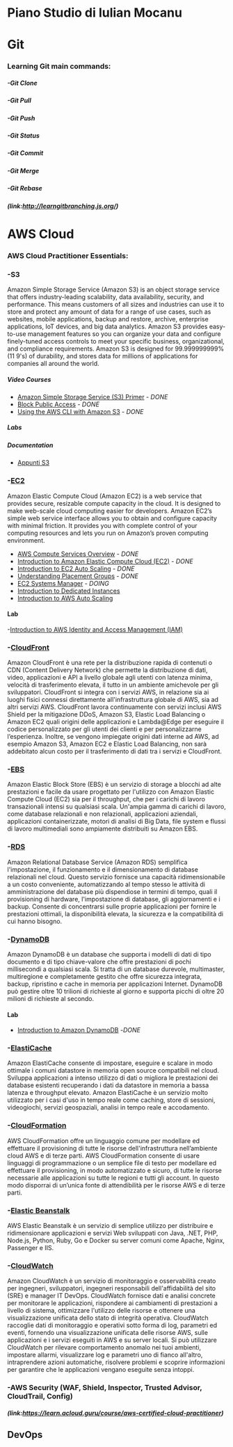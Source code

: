 # Piano Studio di Iulian Mocanu

# Git
### **Learning Git main commands:**
#####	-Git Clone
#####	-Git Pull
#####	-Git Push
#####	-Git Status
#####	-Git Commit
#####	-Git Merge
#####	-Git Rebase

##### (link:http://learngitbranching.js.org/)

# AWS Cloud

### **AWS Cloud Practitioner Essentials:**

### -**S3**
Amazon Simple Storage Service (Amazon S3) is an object storage service that offers industry-leading scalability, data availability, security, and performance. This means customers of all sizes and industries can use it to store and protect any amount of data for a range of use cases, such as websites, mobile applications, backup and restore, archive, enterprise applications, IoT devices, and big data analytics. Amazon S3 provides easy-to-use management features so you can organize your data and configure finely-tuned access controls to meet your specific business, organizational, and compliance requirements. Amazon S3 is designed for 99.999999999% (11 9's) of durability, and stores data for millions of applications for companies all around the world.

##### Video  Courses

- [Amazon Simple Storage Service (S3) Primer](https://www.aws.training/Details/Curriculum?id=32729) - *DONE*
- [Block Public Access](https://www.aws.training/Details/eLearning?id=36856)  - *DONE*
- [Using the AWS CLI with Amazon S3](https://www.aws.training/Details/Video?id=26120) - *DONE*

##### Labs

##### Documentation
- [Appunti S3](https://github.com/iulianmo/piano-studio-aws-cloud/tree/master/appunti/S3)
 
###	**-[EC2](https://www.aws.training/Details/Video?id=16382)**
Amazon Elastic Compute Cloud (Amazon EC2) is a web service that provides secure, resizable compute capacity in the cloud. It is designed to make web-scale cloud computing easier for developers. Amazon EC2’s simple web service interface allows you to obtain and configure capacity with minimal friction. It provides you with complete control of your computing resources and lets you run on Amazon’s proven computing environment.

- [AWS Compute Services Overview](https://www.aws.training/Details/Video?id=16203) - *DONE*
- [Introduction to Amazon Elastic Compute Cloud (EC2)](https://www.aws.training/Details/Video?id=16382) - *DONE*
- [Introduction to EC2 Auto Scaling](https://www.aws.training/Details/Video?id=16387) - *DONE*
- [Understanding Placement Groups](https://www.aws.training/Details/Video?id=16485) - *DONE*
- [EC2 Systems Manager](https://www.aws.training/Details/Curriculum?id=13830) - *DOING* 
- [Introduction to Dedicated Instances](https://www.aws.training/Details/Video?id=16481)
- [Introduction to AWS Auto Scaling](https://www.aws.training/Details/Video?id=18344)

#### Lab
-[Introduction to AWS Identity and Access Management (IAM)](https://www.qwiklabs.com/focuses/10408?catalog_rank=%7B%22rank%22%3A10%2C%22num_filters%22%3A0%2C%22has_search%22%3Atrue%7D&parent=catalog&search_id=4776183)



###    **-[CloudFront](https://www.aws.training/Details/Video?id=15891)**
Amazon CloudFront è una rete per la distribuzione rapida di contenuti o CDN (Content Delivery Network) che permette la distribuzione di dati, video, applicazioni e API a livello globale agli utenti con latenza minima, velocità di trasferimento elevata, il tutto in un ambiente amichevole per gli sviluppatori. CloudFront si integra con i servizi AWS, in relazione sia ai luoghi fisici connessi direttamente all'infrastruttura globale di AWS, sia ad altri servizi AWS. CloudFront lavora continuamente con servizi inclusi AWS Shield per la mitigazione DDoS, Amazon S3, Elastic Load Balancing o Amazon EC2 quali origini delle applicazioni e Lambda@Edge per eseguire il codice personalizzato per gli utenti dei clienti e per personalizzarne l’esperienza. Inoltre, se vengono impiegate origini dati interne ad AWS, ad esempio Amazon S3, Amazon EC2 e Elastic Load Balancing, non sarà addebitato alcun costo per il trasferimento di dati tra i servizi e CloudFront.

###	**-[EBS](https://www.aws.training/Details/Video?id=16445)**
Amazon Elastic Block Store (EBS) è un servizio di storage a blocchi ad alte prestazioni e facile da usare progettato per l'utilizzo con Amazon Elastic Compute Cloud (EC2) sia per il throughput, che per i carichi di lavoro transazionali intensi su qualsiasi scala. Un'ampia gamma di carichi di lavoro, come database relazionali e non relazionali, applicazioni aziendali, applicazioni containerizzate, motori di analisi di Big Data, file system e flussi di lavoro multimediali sono ampiamente distribuiti su Amazon EBS.

###	**-[RDS](https://www.aws.training/Details/Video?id=36900)**
Amazon Relational Database Service (Amazon RDS) semplifica l'impostazione, il funzionamento e il dimensionamento di database relazionali nel cloud. Questo servizio fornisce una capacità ridimensionabile a un costo conveniente, automatizzando al tempo stesso le attività di amministrazione del database più dispendiose in termini di tempo, quali il provisioning di hardware, l'impostazione di database, gli aggiornamenti e i backup. Consente di concentrarsi sulle proprie applicazioni per fornire le prestazioni ottimali, la disponibilità elevata, la sicurezza e la compatibilità di cui hanno bisogno.

###	**-[DynamoDB](https://www.aws.training/Details/Video?id=16021)**
Amazon DynamoDB è un database che supporta i modelli di dati di tipo documento e di tipo chiave-valore che offre prestazioni di pochi millisecondi a qualsiasi scala. Si tratta di un database durevole, multimaster, multiregione e completamente gestito che offre sicurezza integrata, backup, ripristino e cache in memoria per applicazioni Internet. DynamoDB può gestire oltre 10 trilioni di richieste al giorno e supporta picchi di oltre 20 milioni di richieste al secondo.

#### Lab
- [Introduction to Amazon DynamoDB](https://www.qwiklabs.com/focuses/10407?catalog_rank=%7B%22rank%22%3A3%2C%22num_filters%22%3A0%2C%22has_search%22%3Atrue%7D&parent=catalog&search_id=4762834) -*DONE*


###	**-[ElastiCache](https://www.aws.training/Details/Video?id=36892)**
Amazon ElastiCache consente di impostare, eseguire e scalare in modo ottimale i comuni datastore in memoria open source compatibili nel cloud. Sviluppa applicazioni a intenso utilizzo di dati o migliora le prestazioni dei database esistenti recuperando i dati da datastore in memoria a bassa latenza e throughput elevato. Amazon ElastiCache è un servizio molto utilizzato per i casi d'uso in tempo reale come caching, store di sessioni, videogiochi, servizi geospaziali, analisi in tempo reale e accodamento.

###	**-[CloudFormation](https://www.aws.training/Details/Video?id=15892)**
AWS CloudFormation offre un linguaggio comune per modellare ed effettuare il provisioning di tutte le risorse dell'infrastruttura nell’ambiente cloud AWS e di terze parti. AWS CloudFormation consente di usare linguaggi di programmazione o un semplice file di testo per modellare ed effettuare il provisioning, in modo automatizzato e sicuro, di tutte le risorse necessarie alle applicazioni su tutte le regioni e tutti gli account. In questo modo disporrai di un’unica fonte di attendibilità per le risorse AWS e di terze parti.

###	**-[Elastic Beanstalk](https://www.aws.training/Details/Video?id=15878)**
AWS Elastic Beanstalk è un servizio di semplice utilizzo per distribuire e ridimensionare applicazioni e servizi Web sviluppati con Java, .NET, PHP, Node.js, Python, Ruby, Go e Docker su server comuni come Apache, Nginx, Passenger e IIS.

###	**-[CloudWatch](https://www.aws.training/Details/Video?id=16390)**
Amazon CloudWatch è un servizio di monitoraggio e osservabilità creato per ingegneri, sviluppatori, ingegneri responsabili dell'affidabilità del sito (SRE) e manager IT DevOps. CloudWatch fornisce dati e analisi concrete per monitorare le applicazioni, rispondere ai cambiamenti di prestazioni a livello di sistema, ottimizzare l'utilizzo delle risorse e ottenere una visualizzazione unificata dello stato di integrità operativa. CloudWatch raccoglie dati di monitoraggio e operativi sotto forma di log, parametri ed eventi, fornendo una visualizzazione unificata delle risorse AWS, sulle applicazioni e i servizi eseguiti in AWS e su server locali. Si può utilizzare CloudWatch per rilevare comportamento anomalo nei tuoi ambienti, impostare allarmi, visualizzare log e parametri uno di fianco all'altro, intraprendere azioni automatiche, risolvere problemi e scoprire informazioni per garantire che le applicazioni
vengano eseguite senza intoppi.

###    **-AWS Security (WAF, Shield, Inspector, Trusted Advisor, CloudTrail, Config)**

##### (link:https://learn.acloud.guru/course/aws-certified-cloud-practitioner)

## DevOps
